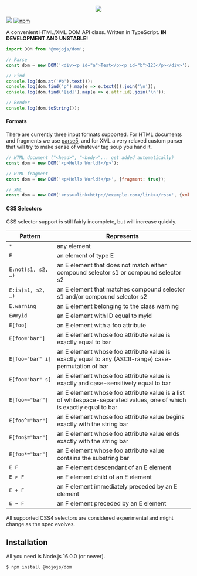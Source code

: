 <p align="center">
  <a href="https://mojojs.org">
    <img src="https://github.com/mojolicious/mojo.js/blob/main/docs/images/logo.png?raw=true" style="margin: 0 auto;">
  </a>
</p>

[![](https://github.com/mojolicious/dom.js/workflows/test/badge.svg)](https://github.com/mojolicious/dom.js/actions)
[![npm](https://img.shields.io/npm/v/@mojojs/dom.svg)](https://www.npmjs.com/package/@mojojs/dom)

A convenient HTML/XML DOM API class. Written in TypeScript. **IN DEVELOPMENT AND UNSTABLE!**

```js
import DOM from '@mojojs/dom';

// Parse
const dom = new DOM('<div><p id="a">Test</p><p id="b">123</p></div>');

// Find
console.log(dom.at('#b').text());
console.log(dom.find('p').map(e => e.text()).join('\n'));
console.log(dom.find('[id]').map(e => e.attr.id).join('\n'));

// Render
console.log(dom.toString());
```

#### Formats

There are currently three input formats supported. For HTML documents and fragments we use
[parse5](https://www.npmjs.com/package/parse5), and for XML a very relaxed custom parser that will try to make sense of
whatever tag soup you hand it.

```js
// HTML document ("<head>", "<body>"... get added automatically)
const dom = new DOM('<p>Hello World!</p>');

// HTML fragment
const dom = new DOM('<p>Hello World!</p>', {fragment: true});

// XML
const dom = new DOM('<rss><link>http://example.com</link></rss>', {xml: true});
```

#### CSS Selectors

CSS selector support is still fairly incomplete, but will increase quickly.

| Pattern            | Represents                                                                                                            |
| ---                | ---                                                                                                                   |
| `*`                | any element                                                                                                           |
| `E`                | an element of type E                                                                                                  |
| `E:not(s1, s2, …)` | an E element that does not match either compound selector s1 or compound selector s2                                  |
| `E:is(s1, s2, …)`  | an E element that matches compound selector s1 and/or compound selector s2                                            |
| `E.warning`        | an E element belonging to the class warning                                                                           |
| `E#myid`           | an E element with ID equal to myid                                                                                    |
| `E[foo]`           | an E element with a foo attribute                                                                                     |
| `E[foo="bar"]`     | an E element whose foo attribute value is exactly equal to bar                                                        |
| `E[foo="bar" i]`   | an E element whose foo attribute value is exactly equal to any (ASCII-range) case-permutation of bar                  |
| `E[foo="bar" s]`   | an E element whose foo attribute value is exactly and case-sensitively equal to bar                                   |
| `E[foo~="bar"]`    | an E element whose foo attribute value is a list of whitespace-separated values, one of which is exactly equal to bar |
| `E[foo^="bar"]`    | an E element whose foo attribute value begins exactly with the string bar                                             |
| `E[foo$="bar"]`    | an E element whose foo attribute value ends exactly with the string bar                                               |
| `E[foo*="bar"]`    | an E element whose foo attribute value contains the substring bar                                                     |
| `E F`              | an F element descendant of an E element                                                                               |
| `E > F`            | an F element child of an E element                                                                                    |
| `E + F`            | an F element immediately preceded by an E element                                                                     |
| `E ~ F`            | an F element preceded by an E element                                                                                 |

All supported CSS4 selectors are considered experimental and might change as the spec evolves.

## Installation

All you need is Node.js 16.0.0 (or newer).

```
$ npm install @mojojs/dom
```
